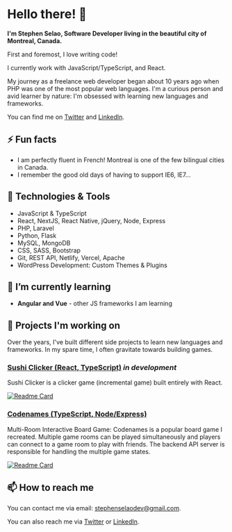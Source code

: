 # Hello there! 👋

**I'm Stephen Selao, Software Developer living in the beautiful city of Montreal, Canada.**

First and foremost, I love writing code!

I currently work with JavaScript/TypeScript, and React.

My journey as a freelance web developer began about 10 years ago when PHP was one of the most popular web languages. I'm a curious person and avid learner by nature: I'm obsessed with learning new languages and frameworks.

You can find me on [Twitter](https://twitter.com/StephenSelao) and [LinkedIn](https://www.linkedin.com/in/sselao/).


## ⚡ Fun facts

* I am perfectly fluent in French! Montreal is one of the few bilingual cities in Canada.
* I remember the good old days of having to support IE6, IE7...


## 🔧 Technologies & Tools

* JavaScript & TypeScript
* React, NextJS, React Native, jQuery, Node, Express
* PHP, Laravel
* Python, Flask
* MySQL, MongoDB
* CSS, SASS, Bootstrap
* Git, REST API, Netlify, Vercel, Apache
* WordPress Development: Custom Themes & Plugins



## 🌱 I’m currently learning

* **Angular and Vue** - other JS frameworks I am learning



## 🔭 Projects I'm working on

Over the years, I've built different side projects to learn new languages and frameworks. In my spare time, I often gravitate towards building games.

### [Sushi Clicker (React, TypeScript)](https://github.com/sselao/sushi-clicker) *in development*

Sushi Clicker is a clicker game (incremental game) built entirely with React.

[![Readme Card](https://github-readme-stats.vercel.app/api/pin/?username=sselao&repo=sushi-clicker)](https://github.com/sselao/sushi-clicker)


### [Codenames (TypeScript, Node/Express)](https://github.com/sselao/codenames-clone)

Multi-Room Interactive Board Game:
Codenames is a popular board game I recreated. Multiple game rooms can be played simultaneously and players can connect to a game room to play with friends. The backend API server is responsible for handling the multiple game states.

[![Readme Card](https://github-readme-stats.vercel.app/api/pin/?username=sselao&repo=codenames-clone)](https://github.com/sselao/codenames-clone)


## 📫 How to reach me

You can contact me via email: [stephenselaodev@gmail.com](mailto:stephenselaodev@gmail.com).

You can also reach me via [Twitter](https://twitter.com/StephenSelao) or [LinkedIn](https://www.linkedin.com/in/sselao/).


